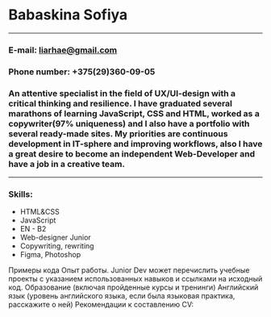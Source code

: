 # Babaskina Sofiya
***
### E-mail: liarhae@gmail.com
### Phone number: +375(29)360-09-05
### An attentive specialist in the field of UX/UI-design with a critical thinking and resilience. I have graduated several marathons of learning JavaScript, CSS and HTML, worked as a copywriter(97% uniqueness) and I also have a portfolio with several ready-made sites. My priorities are continuous development in IT-sphere and improving workflows, also I have a great desire to become an independent Web-Developer and have a job in a creative team. 
***
### Skills:
* HTML&CSS
* JavaScript 
* EN - B2 
* Web-designer Junior
* Copywriting, rewriting
* Figma, Photoshop











Примеры кода
Опыт работы. Junior Dev может перечислить учебные проекты с указанием использованных навыков и ссылками на исходный код.
Образование (включая пройденные курсы и тренинги)
Английский язык (уровень английского языка, если была языковая практика, расскажите о ней)
Рекомендации к составлению CV: